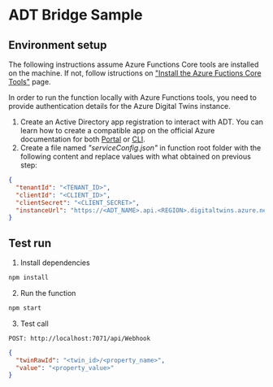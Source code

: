 # ADT Bridge Sample

## Environment setup

The following instructions assume Azure Functions Core tools are installed on the machine. If not, follow istructions on ["Install the Azure Fuctions Core Tools"](https://docs.microsoft.com/en-us/azure/azure-functions/functions-run-local?tabs=v4%2Cwindows%2Ccsharp%2Cportal%2Cbash#install-the-azure-functions-core-tools) page.

In order to run the function locally with Azure Functions tools, you need to provide authentication details for the Azure Digital Twins instance.

1. Create an Active Directory app registration to interact with ADT. You can learn how to create a compatible app on the official Azure documentation for both [Portal](https://docs.microsoft.com/en-us/azure/digital-twins/how-to-create-app-registration-portal) or [CLI](https://docs.microsoft.com/en-us/azure/digital-twins/how-to-create-app-registration-cli).
2. Create a file named _"serviceConfig.json"_ in function root folder with the following content and replace values with what obtained on previous step:

```json
{
  "tenantId": "<TENANT_ID>",
  "clientId": "<CLIENT_ID>",
  "clientSecret": "<CLIENT_SECRET>",
  "instanceUrl": "https://<ADT_NAME>.api.<REGION>.digitaltwins.azure.net"
}
```

## Test run

1. Install dependencies

```sh
npm install
```

2. Run the function

```sh
npm start
```

3. Test call

`POST: http://localhost:7071/api/Webhook`

```json
{
  "twinRawId": "<twin_id>/<property_name>",
  "value": "<property_value>"
}
```
